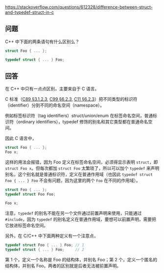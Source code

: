 <https://stackoverflow.com/questions/612328/difference-between-struct-and-typedef-struct-in-c>

## 问题

C++ 中下面的两条语句有什么区别么？

```c++
struct Foo { ... };

typedef struct { ... } Foo;
```

## 回答

在 C++ 中只有一点点区别，主要来自于 C 语言。

C 标准（[C89 §3.1.2.3](http://port70.net/~nsz/c/c89/c89-draft.txt), [C99 §6.2.3](http://port70.net/~nsz/c/c99/n1256.html#6.2.3), [C11 §6.2.3](http://port70.net/~nsz/c/c11/n1570.html#6.2.3)）把不同类型的标识符（identifier）分到不同的命名空间（namespace）。

例如标签标识符（tag identifiers）struct/union/enum 在标签命名空间，普通标识符（ordinary identifiers），typedef 修饰的别名和其它类型都在普通命名空间。

因此 C 语言中，

```c
struct Foo { ... };
Foo x;
```

这样的用法会报错，因为 Foo 定义在标签命名空间，必须得显示表明 `struct`，即 `struct Foo x`。但每次都加 `struct Foo` 太繁琐了，所以可以加个 `typedef` 来声明别名，这个别名就是普通标识符，定义在普通作用域（也因此 `typedef struct Foo { ... } Foo` 不会有问题，因为这里的两个 `Foo` 在不同的作用域）。

```c
struct Foo { ... };
typedef struct Foo Foo;

Foo x;
```

注意，`typedef` 的别名不能在另一个文件通过前置声明来使用，只能通过 `#include`，因为 `typedef` 的别名定义在普通作用域，要想可以前置声明，需要把它放进标签命名空间。

另外，在 C/C++ 中下面两种定义有一个注意点，

```c
typedef struct Foo { ... } Foo; // 1
typedef struct { ... } Foo;     // 2
```

第 1 个，定义一个名称是 Foo 的结构体，并别名 Foo；第 2 个，定义一个匿名的结构体，并别名 Foo。两者的区别就是后者无法被前置声明。
